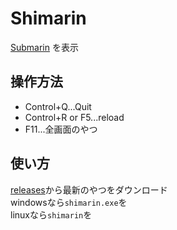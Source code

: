 # Shimarin
[Submarin](https://submarin.online) を表示
## 操作方法
- Control+Q...Quit
- Control+R or F5...reload
- F11...全画面のやつ
## 使い方
[releases](https://github.com/shaaaaaQ/Shimarin/releases)から最新のやつをダウンロード  
windowsなら`shimarin.exe`を  
linuxなら`shimarin`を